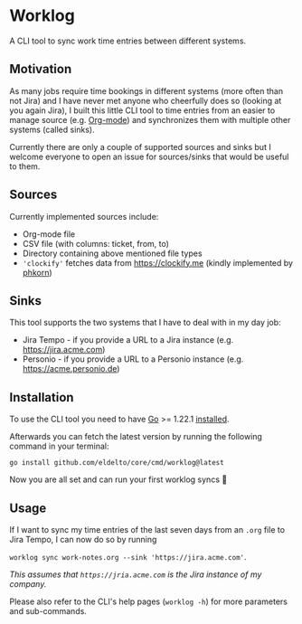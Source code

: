 # Worklog

A CLI tool to sync work time entries between different systems.

## Motivation

As many jobs require time bookings in different systems (more often
than not Jira) and I have never met anyone who cheerfully does so
(looking at you again Jira), I built this little CLI tool to time
entries from an easier to manage source
(e.g. [Org-mode](https://orgmode.org/)) and synchronizes them with
multiple other systems (called sinks).

Currently there are only a couple of supported sources and sinks but I
welcome everyone to open an issue for sources/sinks that would be
useful to them.

## Sources

Currently implemented sources include:

  - Org-mode file
  - CSV file (with columns: ticket, from, to)
  - Directory containing above mentioned file types
  - `'clockify'` fetches data from https://clockify.me (kindly
    implemented by [phkorn](https://github.com/phkorn))

## Sinks

This tool supports the two systems that I have to deal with in my day
job:

- Jira Tempo - if you provide a URL to a Jira instance
  (e.g. https://jira.acme.com)
- Personio - if you provide a URL to a Personio instance
  (e.g. https://acme.personio.de)

## Installation

To use the CLI tool you need to have [Go](https://go.dev/doc/install) >= 1.22.1 [installed](https://go.dev/doc/install).

Afterwards you can fetch the latest version by running the following
command in your terminal:

`go install github.com/eldelto/core/cmd/worklog@latest`

Now you are all set and can run your first worklog syncs 🎉

## Usage

If I want to sync my time entries of the last seven days from an
`.org` file to Jira Tempo, I can now do so by running

`worklog sync work-notes.org --sink 'https://jira.acme.com'`.

_This assumes that `https://jria.acme.com` is the Jira instance of my
company._

Please also refer to the CLI's help pages (`worklog -h`) for more
parameters and sub-commands.
